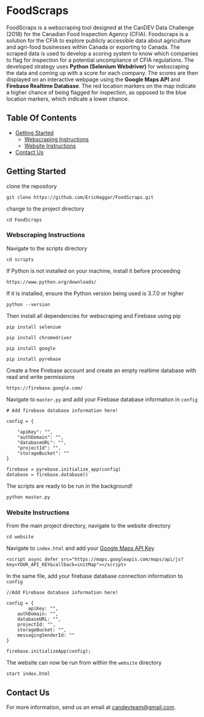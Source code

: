 # FoodScraps

FoodScraps is a webscraping tool designed at the CanDEV Data Challenge (2018) for the Canadian Food Inspection Agency (CFIA). Foodscraps is a solution for the CFIA to explore publicly accessible data about agriculture and agri-food businesses within Canada or exporting to Canada. The scraped data is used to develop a scoring system to know which companies to flag for inspection for a potential uncompliance of CFIA regulations. The developed strategy uses **Python (Selenium Webdriver)** for webscraping the data and coming up with a score for each company. The scores are then displayed on an interactive webpage using the **Google Maps API** and **Firebase Realtime Database**. The red location markers on the map indicate a higher chance of being flagged for inspection, as opposed to the blue location markers, which indicate a lower chance.

## Table Of Contents


- [Getting Started](#getting-started)
  * [Webscraping Instructions](#webscraping-instructions)
  * [Website Instructions](#website-instructions)
- [Contact Us](#contact-us)

## Getting Started 

clone the repository

```
git clone https://github.com/EricHaggar/FoodScraps.git
```

change to the project directory

```
cd FoodScraps
```

### Webscraping Instructions

Navigate to the scripts directory

```
cd scripts
```

If Python is not installed on your machine, install it before proceeding

```
https://www.python.org/downloads/
```

If it is installed, ensure the Python version being used is 3.7.0 or higher

```
python --version
```
Then install all dependencies for webscraping and Firebase using pip

```
pip install selenium
```
```
pip install chromedriver
```
```
pip install google
```
```
pip install pyrebase
```

Create a free Firebase account and create an empty realtime database with read and write permissions

```
https://firebase.google.com/
```

Navigate to `master.py` and add your Firebase database information in `config` 

```
# Add firebase database information here!

config = {

    "apiKey": "",
    "authDomain": "",
    "databaseURL": "",
    "projectId": "",
    "storageBucket": ""
}

firebase = pyrebase.initialize_app(config)
database = firebase.database()
```

The scripts are ready to be run in the background!

```
python master.py
```

### Website Instructions

From the main project directory, navigate to the website directory

```
cd website
```
Navigate to `index.html` and add your [Google Maps API Key](https://developers.google.com/maps/documentation/javascript/get-api-key) 

```
<script async defer src="https://maps.googleapis.com/maps/api/js?key=YOUR_API_KEY&callback=initMap"></script>
```

In the same file, add your firebase database connection information to `config`

```
//Add Firebase database information here!

config = {
        apiKey: "",
	authDomain: "",
	databaseURL: "",
	projectId: "",
	storageBucket: "",
	messagingSenderId: ""
}

firebase.initializeApp(config);
```

The website can now be run from within the `website` directory

```
start index.html
```

## Contact Us

For more information, send us an email at <candevteam@gmail.com>.







